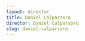 ```yaml
---
layout: director
title: Daniel Calparsoro
director: Daniel Calparsoro
slug: daniel-calparsoro
---
```

